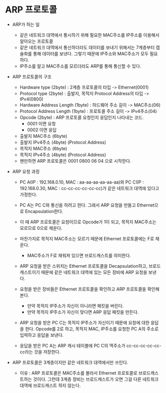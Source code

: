 # ARP 프로토콜

- ARP가 하는 일
  - 같은 네트워크 대역에서 통시하기 위해 필요한 MAC주소를 IP주소를 이용해서 알아오는 프로토콜
  - 같은 네트워크 대역에서 통신하더라도 데이터를 보내기 위해서는 7계층부터 캡슐화를 통해 데이터를 보낸다. 그렇기 때문에 IP주소와 MAC주소가 모두 필요하다.
  - IP주소를 알고 MAC주소를 모르더라도 ARP를 통해 통신할 수 있다.

- ARP 프로토콜의 구조
  - Hardware type (2byte) : 2계층 프로토콜의 타입 -> Ethernet(0001)
  - Protocol type (2byte) : 출발지, 목적지 Protocol Address의 타입 -> IPv4(0800)
  - Hardware Address Length (1byte) : 하드웨어 주소 길이 -> MAC주소(06)
  - Protocol Address Length (1byte) : 프로토콜 주소 길이 -> IPv4주소(04)
  - Opcode (2byte) : ARP 프로토콜 요청인지 응답인지 나타내는 코드.
    - 0001 이면 요청
    - 0002 이면 응답
  - 출발지 MAC주소 (6byte)
  - 출발지 IPv4주소 (4byte) (Protocol Address)
  - 목적지 MAC주소 (6byte)
  - 목적지 IPv4주소 (4byte) (Protocol Address)
  - 왠만하면 ARP 프로토콜은 0001 0800 06 04 으로 시작한다.

- ARP 요청 과정

  - PC A(IP : 192.168.0.10, MAC : aa-aa-aa-aa-aa-aa)와 PC C(IP : 192.168.0.30, MAC : cc-cc-cc-cc-cc-cc)가 같은 네트워크 대역에 있다고 가정한다.

  - PC A는 PC C와 통신을 하려고 한다. 그래서 ARP 요청을 만들고 Ethernet으로 Encapsulation한다.
  - 이 때 ARP 프로토콜은 요청이므로 Opcode가 1이 되고, 목적지 MAC주소는 모르므로 0으로 채운다.
  - 마찬가지로 목적지 MAC주소는 모르기 때문에 Ethernet 프로토콜에는 F로 채운다.
    - MAC주소가 F로 채워져 있으면 브로드캐스트를 의미한다.
  - ARP 요청을 받은 스위치는 Ethernet 프로토콜을 Decapsulation하고, 브로드캐스트이기 때문에 같은 네트워크 대역에 있는 모든 장비에 ARP 요청을 보낸다.

  - 요청을 받은 장비들은 Ethernet 프로토콜을 확인하고 ARP 프로토콜을 확인해본다.
    - 만약 목적지 IP주소가 자신이 아니라면 패킷을 버린다.
    - 만약 목적지 IP주소가 자신이 맞다면 ARP 응답 패킷을 만든다.
  - ARP 요청을 받은 PC C는 목적지 IP주소가 자신이기 때문에 요청에 대한 응답을 한다. Opcode를 2로 하고, 목적지 MAC, IP주소를 요청한 PC A의 주소로 입력하고 응답을 보낸다.
  - 응답을 받은 PC A는 ARP 캐시 테이블에 PC C의 맥주소가 cc-cc-cc-cc-cc-cc라는 것을 저장한다.



- ARP 프로토콜은 3계층이지만 같은 네트워크 대역에서만 쓰인다.
  - 이유 : ARP 프로토콜은 MAC주소를 몰라서 Ethernet 프로토콜로 브로드캐스트하는 것이다. 그런데 3계층 장비는 브로드캐스트가 오면 그걸 다른 네트워크 대역에 브로드캐스트 하지 않는다.